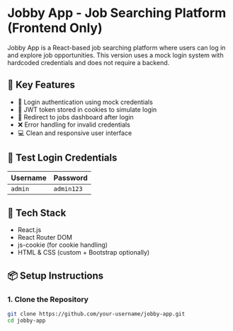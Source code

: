 # Jobby App - Job Searching Platform (Frontend Only)

Jobby App is a React-based job searching platform where users can log in and explore job opportunities. This version uses a mock login system with hardcoded credentials and does not require a backend.

## 🌟 Key Features

- 🚪 Login authentication using mock credentials
- 🔐 JWT token stored in cookies to simulate login
- 🔄 Redirect to jobs dashboard after login
- ❌ Error handling for invalid credentials
- 💻 Clean and responsive user interface

## 🧪 Test Login Credentials

| Username | Password   |
|----------|------------|
| `admin`  | `admin123` |

## 🧰 Tech Stack

- React.js
- React Router DOM
- js-cookie (for cookie handling)
- HTML & CSS (custom + Bootstrap optionally)

## 📦 Setup Instructions

### 1. Clone the Repository

```bash
git clone https://github.com/your-username/jobby-app.git
cd jobby-app
